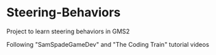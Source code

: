 # Steering-Behaviors
Project to learn steering behaviors in GMS2

Following "SamSpadeGameDev" and "The Coding Train" tutorial videos

